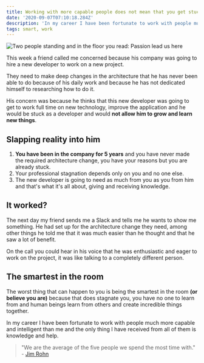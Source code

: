 ```yaml
---
title: Working with more capable people does not mean that you get stuck
date: '2020-09-07T07:10:18.284Z'
description: 'In my career I have been fortunate to work with people much more capable and intelligent than me and the only thing I have received from all of them is knowledge and help.'
tags: smart, work
---
```


![Two people standing and in the floor you read: Passion lead us here](./passion-lead-us-here.jpg)

This week a friend called me concerned because his company was going to hire a new developer to work on a new project.

They need to make deep changes in the architecture that he has never been able to do because of his daily work and because he has not dedicated himself to researching how to do it.

His concern was because he thinks that this new developer was going to get to work full time on new technology, improve the application and he would be stuck as a developer and would **not allow him to grow and learn new things**.

## Slapping reality into him

1. **You have been in the company for 5 years** and you have never made the required architecture change, you have your reasons but you are already stuck.
2. Your professional stagnation depends only on you and no one else.
3. The new developer is going to need as much from you as you from him and that's what it's all about, giving and receiving knowledge.

## It worked?

The next day my friend sends me a Slack and tells me he wants to show me something. He had set up for the architecture change they need, among other things he told me that it was much easier than he thought and that he saw a lot of benefit.

On the call you could hear in his voice that he was enthusiastic and eager to work on the project, it was like talking to a completely different person.

## The smartest in the room

The worst thing that can happen to you is being the smartest in the room **(or believe you are)** because that does stagnate you, you have no one to learn from and human beings learn from others and create incredible things together.

In my career I have been fortunate to work with people much more capable and intelligent than me and the only thing I have received from all of them is knowledge and help.

> "We are the average of the five people we spend the most time with." - [Jim Rohn](https://www.wikiwand.com/en/Jim_Rohn)